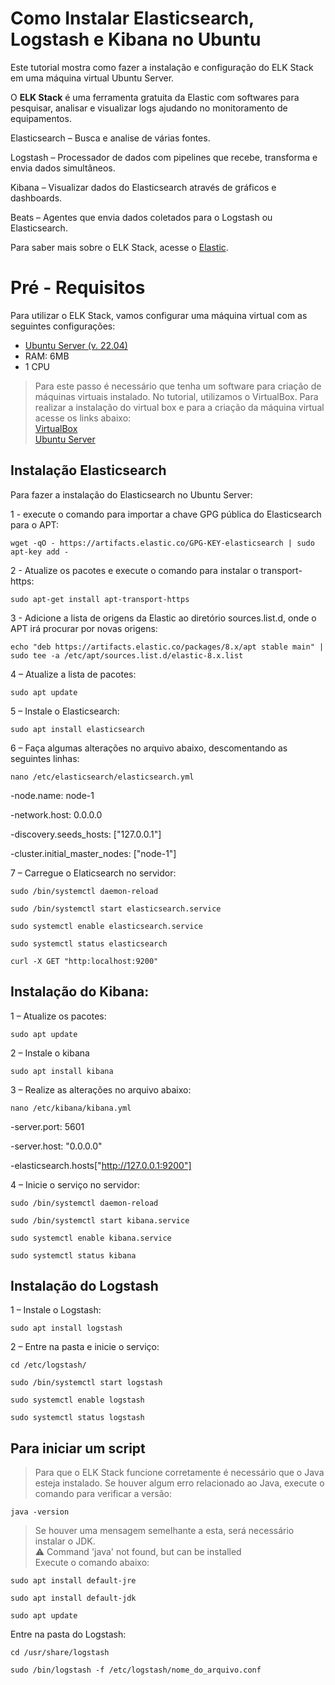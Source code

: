 # **Como Instalar Elasticsearch, Logstash e Kibana no Ubuntu**

Este tutorial mostra como fazer a instalação e configuração do ELK Stack em uma máquina virtual Ubuntu Server.

O **ELK Stack** é uma ferramenta gratuita da Elastic com softwares para pesquisar, analisar e visualizar logs ajudando no monitoramento de equipamentos.

Elasticsearch – Busca e analise de várias fontes.

Logstash – Processador de dados com pipelines que recebe, transforma e envia dados simultâneos.

Kibana – Visualizar dados do Elasticsearch através de gráficos e dashboards.

Beats – Agentes que envia dados coletados para o Logstash ou Elasticsearch.

Para saber mais sobre o ELK Stack, acesse o [Elastic](https://www.elastic.co/pt/what-is/elasticsearch).

# Pré - Requisitos

Para utilizar o ELK Stack, vamos configurar uma máquina virtual com as seguintes configurações:
- [Ubuntu Server (v. 22.04)](https://ubuntu.com/download/server)
- RAM: 6MB
- 1 CPU
> Para este passo é necessário que tenha um software para criação de máquinas virtuais instalado. No tutorial, utilizamos o VirtualBox. Para realizar a instalação do virtual box e para a criação da máquina virtual acesse os links abaixo:  
[VirtualBox](https://www.virtualbox.org/wiki/Downloads)  
[Ubuntu Server]()  

## Instalação Elasticsearch

Para fazer a instalação do Elasticsearch no Ubuntu Server:

1 - execute o comando para importar a chave GPG pública do Elasticsearch para o APT:

```
wget -qO - https://artifacts.elastic.co/GPG-KEY-elasticsearch | sudo apt-key add -
```

2 - Atualize os pacotes e execute o comando para instalar o transport-https:

```
sudo apt-get install apt-transport-https
```

3 - Adicione a lista de origens da Elastic ao diretório sources.list.d, onde o APT irá procurar por novas origens:

```
echo "deb https://artifacts.elastic.co/packages/8.x/apt stable main" | sudo tee -a /etc/apt/sources.list.d/elastic-8.x.list
```

4 – Atualize a lista de pacotes:

```
sudo apt update
```

5 – Instale o Elasticsearch:

```
sudo apt install elasticsearch
```

6 – Faça algumas alterações no arquivo abaixo, descomentando as seguintes linhas:

```
nano /etc/elasticsearch/elasticsearch.yml
```

-node.name: node-1	

-network.host: 0.0.0.0

-discovery.seeds_hosts: ["127.0.0.1"]

-cluster.initial_master_nodes: ["node-1"]


7 – Carregue o Elaticsearch no servidor:


```
sudo /bin/systemctl daemon-reload
```
```
sudo /bin/systemctl start elasticsearch.service
```
```
sudo systemctl enable elasticsearch.service
```
```
sudo systemctl status elasticsearch
```
```
curl -X GET "http:localhost:9200"
```


## Instalação do Kibana:

1 – Atualize os pacotes:

```
sudo apt update
```

2 – Instale o kibana

```
sudo apt install kibana
```

3 – Realize as alterações no arquivo abaixo:

```
nano /etc/kibana/kibana.yml
```

-server.port: 5601

-server.host: "0.0.0.0"

-elasticsearch.hosts["http://127.0.0.1:9200"]

4 – Inicie o serviço no servidor:

```
sudo /bin/systemctl daemon-reload
```
```
sudo /bin/systemctl start kibana.service
```
```
sudo systemctl enable kibana.service
```
```
sudo systemctl status kibana
```
## Instalação do Logstash

1 – Instale o Logstash:

```
sudo apt install logstash
```

2 – Entre na pasta e inicie o serviço:

```
cd /etc/logstash/
```
```
sudo /bin/systemctl start logstash
```
```
sudo systemctl enable logstash
```
```
sudo systemctl status logstash
```

## Para iniciar um script
> Para que o ELK Stack funcione corretamente é necessário que o Java esteja instalado. Se houver algum erro relacionado ao Java, execute o comando para verificar a versão:
```
java -version
```
> Se houver uma mensagem semelhante a esta, será necessário instalar o JDK.   
⚠️ Command 'java' not found, but can be installed  
Execute o comando abaixo:  
```
sudo apt install default-jre
```
```
sudo apt install default-jdk
```
```
sudo apt update
```
Entre na pasta do Logstash:
```
cd /usr/share/logstash
```
```
sudo /bin/logstash -f /etc/logstash/nome_do_arquivo.conf
```
